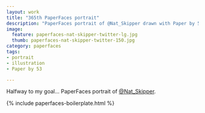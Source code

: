 ```yaml
---
layout: work
title: "365th PaperFaces portrait"
description: "PaperFaces portrait of @Nat_Skipper drawn with Paper by 53 on an iPad."
image: 
  feature: paperfaces-nat-skipper-twitter-lg.jpg
  thumb: paperfaces-nat-skipper-twitter-150.jpg
category: paperfaces
tags: 
- portrait
- illustration
- Paper by 53

---
```


Halfway to my goal... PaperFaces portrait of [@Nat_Skipper](http://twitter.com/Nat_Skipper).

{% include paperfaces-boilerplate.html %}